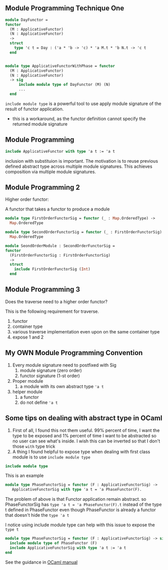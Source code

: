 

## Module Programming Technique One

```OCaml
module DayFunctor =
functor
  (M : ApplicativeFunctor)
  (N : ApplicativeFunctor)
  ->
  struct
    type 'c t = Day : ('a * 'b -> 'c) * 'a M.t * 'b N.t -> 'c t
  end


module type ApplicativeFunctorWithPhase = functor
  (M : ApplicativeFunctor)
  (N : ApplicativeFunctor)
  -> sig
      include module type of DayFunctor (M) (N)
      ...
  end
```

`include module type` is a powerful tool to use apply module signature of the result of functor application.
- this is a workaround, as the functor definition cannot specify the returned module signature

## Module Programming 
```OCaml
include ApplicativeFunctor with type 'a t := 'a t
```

inclusion with substituion is important. The motivation is to reuse previous defined abstract type across multiple module signatures. This achieves composition via multiple module signatures.

## Module Programming 2

Higher order functor:

A functor that takes a functor to produce a module
```OCaml
module type FirstOrderFunctorSig = functor (_ : Map.OrderedType) ->
  Map.OrderedType

module type SecondOrderFunctorSig = functor (_ : FirstOrderFunctorSig) ->
  Map.OrderedType

module SeondOrderModule : SecondOrderFunctorSig =
functor
  (FirstOrderFunctorSig : FirstOrderFunctorSig)
  ->
  struct
    include FirstOrderFunctorSig (Int)
  end
```

## Module Programming 3

Does the traverse need to a higher order functor?

This is the following requirement for traverse.

1. functor
2. container type
3. various traverse implementation even upon on the same container type
4. expose 1 and 2


## My OWN Module Programming Convention

1. Every module signature need to postfixed with Sig 
   1. module signature (zero order)
   2. functor signature (1-st order)
2. Proper module
   1. a module with its own abstract type `'a t`
3. helper module
   1. a functor
   2. do not define `'a t`

## Some tips on dealing with abstract type in OCaml

 1. First of all, I found this not them useful. 99% percent of time, I want the type to be exposed and 1% percent of time I want to be abstracted so no user can see what's inside. I wish this can be inverted so that I don't those `with` type trick
 2. A thing I found helpful to expose type when dealing with first class module is to use `include module type`
```OCaml
include module type
```

This is an example
```OCaml
module type PhaseFunctorSig = functor (F : ApplicativeFunctorSig) ->
   ApplicativeFunctorSig with type 'a t = 'a PhaseFunctor(F).
```

The problem of above is that Functor application remain abstract. so PhaseFunctorSig has `type 'a t = 'a PhaseFunctor(F).t` instead of the type t defined in PhaseFunctor even though PhaseFunctor is already a functor that doesn't hide the `type 'a t`

I notice using include module type can help with this issue to expose the `type t`
```OCaml
module type PhaseFunctorSig = functor (F : ApplicativeFunctorSig) -> sig
  include module type of PhaseFunctor (F)
  include ApplicativeFunctorSig with type 'a t := 'a t
end
```

See the guidance in [OCaml manual](https://v2.ocaml.org/manual/moduletypeof.html)